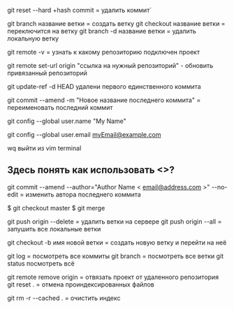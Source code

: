 
git reset --hard +hash commit = удалить коммит`

git branch название ветки  = создать ветку
git checkout название ветки = переключится на ветку
git branch -d название ветки = удалить локальную ветку

git remote -v = узнать к какому репозиторию подключен проект

git remote set-url origin "ссылка на нужный репозиторий" - обновить привязанный репозиторий 

git update-ref -d HEAD удалени первого единственного коммита 

git commit --amend -m "Новое название последнего коммита" = переименовать последний коммит

git config --global user.name "My Name"

git config --global user.email myEmail@example.com

wq выйти из vim terminal

## Здесь понять как использовать <>?
git commit --amend --author="Author Name < <email@address.com> >" --no-edit = изменить автора последнего коммита 

$ git checkout master
    $ git merge <name branch>

git push origin --delete <branch name> = удалить ветки на сервере
git push origin --all = запушить все локальные ветки

git checkout -b имя новой ветки = создать новую ветку и перейти на неё

git log = посмотреть все коммиты 
git branch = посмотреть все ветки
git status посмотреть всё

git remote remove origin = отвязать проект от удаленного репозитория
git reset . = отмена проиндексированных файлов

git rm -r --cached . = очистить индекс


